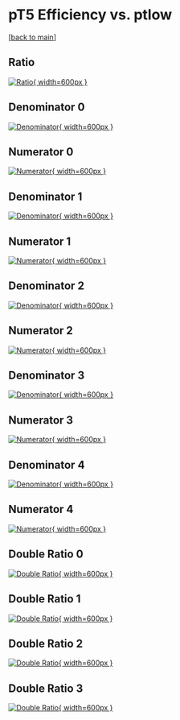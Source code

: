 # pT5 Efficiency vs. ptlow

[[back to main](./)]



## Ratio

[![Ratio](../mtv/var/pT5_loweta_13_1_eff_ptlow.png){ width=600px }](../mtv/var/pT5_loweta_13_1_eff_ptlow.pdf)

## Denominator 0

[![Denominator](../mtv/den/pT5_loweta_13_1_eff_ptlow_den0.png){ width=600px }](../mtv/den/pT5_loweta_13_1_eff_ptlow_den0.pdf)

## Numerator 0

[![Numerator](../mtv/num/pT5_loweta_13_1_eff_ptlow_num0.png){ width=600px }](../mtv/num/pT5_loweta_13_1_eff_ptlow_num0.pdf)

## Denominator 1

[![Denominator](../mtv/den/pT5_loweta_13_1_eff_ptlow_den1.png){ width=600px }](../mtv/den/pT5_loweta_13_1_eff_ptlow_den1.pdf)

## Numerator 1

[![Numerator](../mtv/num/pT5_loweta_13_1_eff_ptlow_num1.png){ width=600px }](../mtv/num/pT5_loweta_13_1_eff_ptlow_num1.pdf)

## Denominator 2

[![Denominator](../mtv/den/pT5_loweta_13_1_eff_ptlow_den2.png){ width=600px }](../mtv/den/pT5_loweta_13_1_eff_ptlow_den2.pdf)

## Numerator 2

[![Numerator](../mtv/num/pT5_loweta_13_1_eff_ptlow_num2.png){ width=600px }](../mtv/num/pT5_loweta_13_1_eff_ptlow_num2.pdf)

## Denominator 3

[![Denominator](../mtv/den/pT5_loweta_13_1_eff_ptlow_den3.png){ width=600px }](../mtv/den/pT5_loweta_13_1_eff_ptlow_den3.pdf)

## Numerator 3

[![Numerator](../mtv/num/pT5_loweta_13_1_eff_ptlow_num3.png){ width=600px }](../mtv/num/pT5_loweta_13_1_eff_ptlow_num3.pdf)

## Denominator 4

[![Denominator](../mtv/den/pT5_loweta_13_1_eff_ptlow_den4.png){ width=600px }](../mtv/den/pT5_loweta_13_1_eff_ptlow_den4.pdf)

## Numerator 4

[![Numerator](../mtv/num/pT5_loweta_13_1_eff_ptlow_num4.png){ width=600px }](../mtv/num/pT5_loweta_13_1_eff_ptlow_num4.pdf)

## Double Ratio 0

[![Double Ratio](../mtv/ratio/pT5_loweta_13_1_eff_ptlow_ratio0.png){ width=600px }](../mtv/ratio/pT5_loweta_13_1_eff_ptlow_ratio0.pdf)

## Double Ratio 1

[![Double Ratio](../mtv/ratio/pT5_loweta_13_1_eff_ptlow_ratio1.png){ width=600px }](../mtv/ratio/pT5_loweta_13_1_eff_ptlow_ratio1.pdf)

## Double Ratio 2

[![Double Ratio](../mtv/ratio/pT5_loweta_13_1_eff_ptlow_ratio2.png){ width=600px }](../mtv/ratio/pT5_loweta_13_1_eff_ptlow_ratio2.pdf)

## Double Ratio 3

[![Double Ratio](../mtv/ratio/pT5_loweta_13_1_eff_ptlow_ratio3.png){ width=600px }](../mtv/ratio/pT5_loweta_13_1_eff_ptlow_ratio3.pdf)


